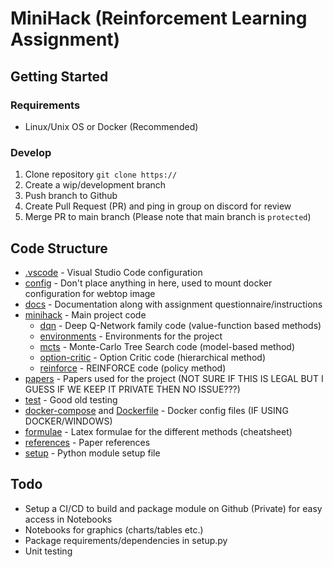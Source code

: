 # MiniHack (Reinforcement Learning Assignment)

## Getting Started

### Requirements

- Linux/Unix OS or Docker (Recommended)

### Develop

1. Clone repository `git clone https://`
2. Create a wip/development branch
3. Push branch to Github
4. Create Pull Request (PR) and ping in group on discord for review
5. Merge PR to main branch (Please note that main branch is `protected`)

## Code Structure

- [.vscode](./vscode) - Visual Studio Code configuration
- [config](./config) - Don't place anything in here, used to mount docker configuration for webtop image
- [docs](./docs) - Documentation along with assignment questionnaire/instructions
- [minihack](./minihack) - Main project code
  - [dqn](./minihack/dqn) - Deep Q-Network family code (value-function based methods)
  - [environments](./minihack/environments) - Environments for the project
  - [mcts](./minihack/mcts) - Monte-Carlo Tree Search code (model-based method)
  - [option-critic](./minihack/option-critic) - Option Critic code (hierarchical method)
  - [reinforce](./minihack/reinforce) - REINFORCE code (policy method)
- [papers](./papers) - Papers used for the project (NOT SURE IF THIS IS LEGAL BUT I GUESS IF WE KEEP IT PRIVATE THEN NO ISSUE???)
- [test](./test) - Good old testing
- [docker-compose](./docker-compose.yml) and [Dockerfile](./Dockerfile) - Docker config files (IF USING DOCKER/WINDOWS)
- [formulae](./formulae.tex) - Latex formulae for the different methods (cheatsheet)
- [references](./references.bib) - Paper references
- [setup](./setup.py) - Python module setup file

## Todo

- Setup a CI/CD to build and package module on Github (Private) for easy access in Notebooks
- Notebooks for graphics (charts/tables etc.)
- Package requirements/dependencies in setup.py
- Unit testing
